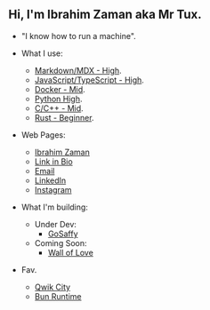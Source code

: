 ## Hi, I'm Ibrahim Zaman aka Mr Tux.

- "I know how to run a machine".

- What I use:
    - [Markdown/MDX - High](www.markdownguide.org).
    - [JavaScript/TypeScript - High](https://www.typescriptlang.org/).
    - [Docker - Mid](www.docker.com).
    - [Python High](https://python.org).
    - [C/C++ - Mid](www.markdownguide.org).
    - [Rust - Beginner](https://www.rust-lang.org/).
 
- Web Pages:
    - [Ibrahim Zaman](https://abrahimzaman.com)
    - [Link in Bio](https://tiles.bio/abrahimzaman360)
    - [Email](mailto:abrahimzaman3@gmail.com)
    - [LinkedIn](https://linkedin.com/in/abrahimzaman360)
    - [Instagram](https://instagram.com/abrahimzaman360)
    
- What I'm building:
  - Under Dev:  
      - [GoSaffy](https://saffy.ai)
  - Coming Soon:  
      - [Wall of Love](https://walloflove.social)
 
- Fav.
  - [Qwik City](https://qwik.builder.io/)
  - [Bun Runtime](https://bun.sh)

